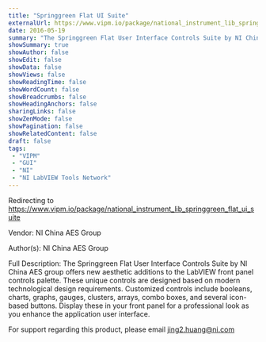 ```yaml
---
title: "Springgreen Flat UI Suite"
externalUrl: https://www.vipm.io/package/national_instrument_lib_springgreen_flat_ui_suite
date: 2016-05-19
summary: "The Springgreen Flat User Interface Controls Suite by NI China AES group offers new aesthetic additions to the LabVIEW front panel controls palette."
showSummary: true
showAuthor: false
showEdit: false
showData: false
showViews: false
showReadingTime: false
showWordCount: false
showBreadcrumbs: false
showHeadingAnchors: false
sharingLinks: false
showZenMode: false
showPagination: false
showRelatedContent: false
draft: false
tags:
 - "VIPM"
 - "GUI"
 - "NI"
 - "NI LabVIEW Tools Network"
---
```


Redirecting to https://www.vipm.io/package/national_instrument_lib_springgreen_flat_ui_suite

Vendor: NI China AES Group

Author(s): NI China AES Group
 
Full Description:
The Springgreen Flat User Interface Controls Suite by NI China AES group offers new aesthetic additions to the LabVIEW front panel controls palette. These unique controls are designed based on modern technological design requirements. Customized controls include booleans, charts, graphs, gauges, clusters, arrays, combo boxes, and several icon-based buttons. Display these in your front panel for a professional look as you enhance the application user interface.

For support regarding this product, please email jing2.huang@ni.com